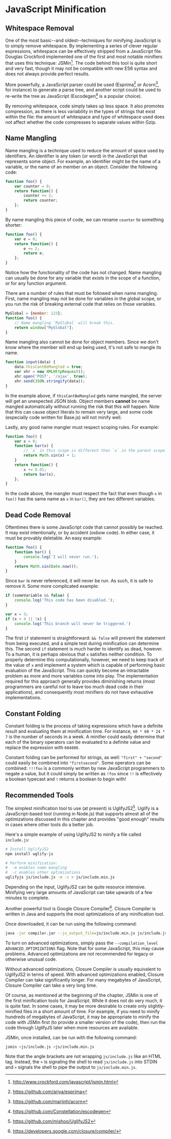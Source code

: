 # JavaScript Minification


## Whitespace Removal

One of the most basic--and oldest--techniques for minifying JavaScript is to simply remove whitespace. By implementing a series of clever regular expressions, whitespace can be effectively stripped from a JavaScript file. Douglas Crockford implemented one of the first and most notable minifiers that uses this technique: JSMin[^1]. The code behind this tool is quite short and very fast, though it may not be compatible with new ES6 syntax and does not always provide perfect results.

More powerfully, a JavaScript parser could be used (Esprima[^2] or Acorn[^3], for instance) to generate a parse tree, and another script could be used to re-write the tree as JavaScript (Escodegen[^4] is a popular choice).

By removing whitespace, code simply takes up less space. It also promotes compression, as there is less variability in the types of strings that exist within the file: the amount of whitespace and type of whitespace used does not affect whether the code compresses to separate values within Gzip.

[^1]: http://www.crockford.com/javascript/jsmin.html
[^2]: https://github.com/ariya/esprima
[^3]: https://github.com/marijnh/acorn
[^4]: https://github.com/Constellation/escodegen


## Name Mangling

Name mangling is a technique used to reduce the amount of space used by identifiers. An identifier is any token (or word) in the JavaScript that represents some object. For example, an identifier might be the name of a variable, or the name of an member on an object. Consider the following code:

```js
function foo() {
    var counter = 0;
    return function() {
        counter += 2;
        return counter;
    };
}
```

By name mangling this piece of code, we can rename `counter` to something shorter:

```js
function foo() {
    var e = 0;
    return function() {
        e += 2;
        return e;
    };
}
```

Notice how the functionality of the code has not changed. Name mangling can usually be done for any variable that exists in the scope of a function, or for any function argument.

There are a number of rules that must be followed when name mangling. First, name mangling may not be done for variables in the global scope, or you run the risk of breaking external code that relies on those variables.

```js
MyGlobal = {member: 123};
function foo() {
    // Name mangling `MyGlobal` will break this.
    return window["MyGlobal"];
}
```

Name mangling also cannot be done for object members. Since we don't know where the member will end up being used, it's not safe to mangle its name.

```js
function input(data) {
    data.thisCantBeMangled = true;
    var xhr = new XMLHttpRequest();
    xhr.open('POST', '/ajax', true);
    xhr.send(JSON.stringify(data));
}
```

In the example above, if `thisCantBeMangled` gets name mangled, the server will get an unexpected JSON blob. Object members **cannot** be name mangled automatically without running the risk that this will happen. Note that this can cause object literals to remain very large, and some code (especially code written for Base.js) will not minify well.

Lastly, any good name mangler must respect scoping rules. For example:

```js
function foo() {
    var x = 0;
    function bar(x) {
        // `x` in this scope is different than `x` in the parent scope.
        return Math.sin(x) + 1;
    }
    return function() {
        x += 0.01;
        return bar(x);
    };
}
```

In the code above, the mangler must respect the fact that even though `x` in `foo()` has the same name as `x` in `bar()`, they are two different variables.


## Dead Code Removal

Oftentimes there is some JavaScript code that cannot possibly be reached. It may exist intentionally, or by accident (oxbow code). In either case, it must be provably deletable. An easy example:

```js
function foo() {
    function bar() {
        console.log('I will never run.');
    }
    return Math.sin(Date.now());
}
```

Since `bar` is never referenced, it will never be run. As such, it is safe to remove it. Some more complicated example:

```js
if (someVariable && false) {
    console.log('This code has been disabled.');
}

var x = 3;
if (x > 4 || !x) {
    console.log('This branch will never be triggered.')
}
```

The first `if` statement is straightforward: `&& false` will prevent the statement from being executed, and a simple test during minification can determine this. The second `if` statement is much harder to identify as dead, however. To a human, it is perhaps obvious that `x` satisfies neither condition. To properly determine this computationally, however, we need to keep track of the value of `x` and implement a system which is capable of performing basic evaluation of the JavaScript. This can quickly become an intractable problem as more and more variables come into play. The implementation required for this approach generally provides diminishing returns (most programmers are careful not to leave too much dead code in their applications), and consequently most minifiers do not have exhaustive implementations.


## Constant Folding

Constant folding is the process of taking expressions which have a definite result and evaluating them at minification time. For instance, `60 * 60 * 24 * 7` is the number of seconds in a week. A minifier could easily determine that each of the binary operators can be evaluated to a definite value and replace the expression with `604800`.

Constant folding can be performed for strings, as well: `"first" + "second"` could easily be combined into `"firstsecond"`. Some operators can be combined: `!!!foo` is a commonly written by new JavaScript programmers to negate a value, but it could simply be written as `!foo` since `!!` is effectively a boolean typecast and `!` returns a boolean to begin with!


## Recommended Tools

The simplest minification tool to use (at present) is UglifyJS2[^5]. Uglify is a JavaScript-based tool (running in Node.js) that supports almost all of the optimizations discussed in this chapter and provides "good enough" results in cases where other tools do a better job.

Here's a simple example of using UglifyJS2 to minify a file called `include.js`:

```bash
# Install UglifyJS2
npm install uglify-js

# Perform minification:
#  -m enables name mangling
#  -c enables other optimizations
uglifyjs js/include.js -m -c > js/include.min.js
```

Depending on the input, UglifyJS2 can be quite resource intensive. Minifying very large amounts of JavaScript can take upwards of a few minutes to complete.

Another powerful tool is Google Closure Compiler[^6]. Closure Compiler is written in Java and supports the most optimizations of any minification tool.

Once downloaded, it can be run using the following command:

```bash
java -jar compiler.jar --js_output_file=js/include.min.js js/include.js
```

To turn on advanced optimizations, simply pass the `--compilation_level ADVANCED_OPTIMIZATIONS` flag. Note that for some JavaScript, this may cause problems. Advanced optimizations are not recommended for legacy or otherwise unusual code.

Without advanced optimizations, Closure Compiler is usually equivalent to UglifyJS2 in terms of speed. With advanced optimizations enabled, Closure Compiler can take significantly longer. For many megabytes of JavaScript, Closure Compiler can take a very long time.

Of course, as mentioned at the beginning of the chapter, JSMin is one of the first minification tools for JavaScript. While it does not do very much, it is quite fast. In some cases, it may be more desirable to create only slightly-minified files in a short amount of time. For example, if you need to minify hundreds of megabytes of JavaScript, it may be appropriate to minify the code with JSMin first (to provide a smaller version of the code), then run the code through UglifyJS later when more resources are available.

JSMin, once installed, can be run with the following command:

```bash
jsmin <js/include.js >js/include.min.js
```

Note that the angle brackets are not wrapping `js/include.js` like an HTML tag. Instead, the `<` is signaling the shell to read `js/include.js` into STDIN and `>` signals the shell to pipe the output to `js/include.min.js`.

[^5]: https://github.com/mishoo/UglifyJS2
[^6]: https://developers.google.com/closure/compiler/
